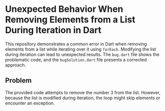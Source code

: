 # Unexpected Behavior When Removing Elements from a List During Iteration in Dart

This repository demonstrates a common error in Dart when removing elements from a list while iterating over it using `forEach`.  Modifying the list during iteration can lead to unexpected results. The `bug.dart` file shows the problematic code, and the `bugSolution.dart` file presents a corrected approach.

## Problem
The provided code attempts to remove the number 3 from the list. However, because the list is modified during iteration, the loop might skip elements or encounter an exception.